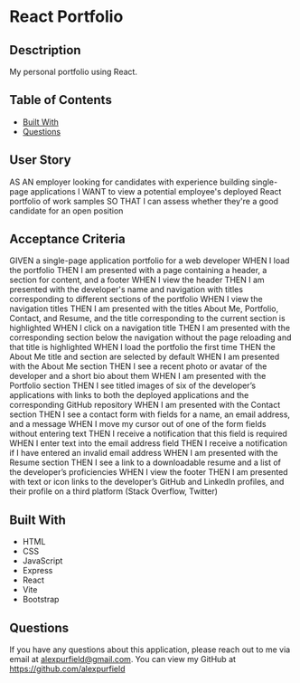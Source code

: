 # React Portfolio

  ## Desctription
  My personal portfolio using React.

  ## Table of Contents
  * [Built With](#BuiltWith)
  * [Questions](#Questions)

  ## User Story
  AS AN employer looking for candidates with experience building single-page applications
I WANT to view a potential employee's deployed React portfolio of work samples
SO THAT I can assess whether they're a good candidate for an open position

  ## Acceptance Criteria
  GIVEN a single-page application portfolio for a web developer
WHEN I load the portfolio
THEN I am presented with a page containing a header, a section for content, and a footer
WHEN I view the header
THEN I am presented with the developer's name and navigation with titles corresponding to different sections of the portfolio
WHEN I view the navigation titles
THEN I am presented with the titles About Me, Portfolio, Contact, and Resume, and the title corresponding to the current section is highlighted
WHEN I click on a navigation title
THEN I am presented with the corresponding section below the navigation without the page reloading and that title is highlighted
WHEN I load the portfolio the first time
THEN the About Me title and section are selected by default
WHEN I am presented with the About Me section
THEN I see a recent photo or avatar of the developer and a short bio about them
WHEN I am presented with the Portfolio section
THEN I see titled images of six of the developer’s applications with links to both the deployed applications and the corresponding GitHub repository
WHEN I am presented with the Contact section
THEN I see a contact form with fields for a name, an email address, and a message
WHEN I move my cursor out of one of the form fields without entering text
THEN I receive a notification that this field is required
WHEN I enter text into the email address field
THEN I receive a notification if I have entered an invalid email address
WHEN I am presented with the Resume section
THEN I see a link to a downloadable resume and a list of the developer’s proficiencies
WHEN I view the footer
THEN I am presented with text or icon links to the developer’s GitHub and LinkedIn profiles, and their profile on a third platform (Stack Overflow, Twitter) 

  ## Built With
  * HTML
  * CSS
  * JavaScript
  * Express
  * React
  * Vite
  * Bootstrap
  


  ## Questions

  If you have any questions about this application, please reach out to me via email at alexpurfield@gmail.com. You can view my GitHub at https://github.com/alexpurfield